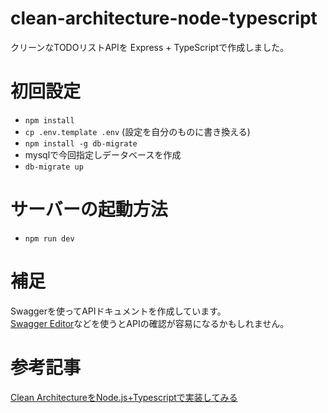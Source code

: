 # clean-architecture-node-typescript
クリーンなTODOリストAPIを Express + TypeScriptで作成しました。

# 初回設定
- `npm install`
- `cp .env.template .env` (設定を自分のものに書き換える)
- `npm install -g db-migrate`
- mysqlで今回指定しデータベースを作成
- `db-migrate up`

# サーバーの起動方法
- `npm run dev`

# 補足
Swaggerを使ってAPIドキュメントを作成しています。  
[Swagger Editor](https://editor.swagger.io/)などを使うとAPIの確認が容易になるかもしれません。

# 参考記事
[Clean ArchitectureをNode.js+Typescriptで実装してみる](https://blog.spacemarket.com/code/clean-architecture-node/)